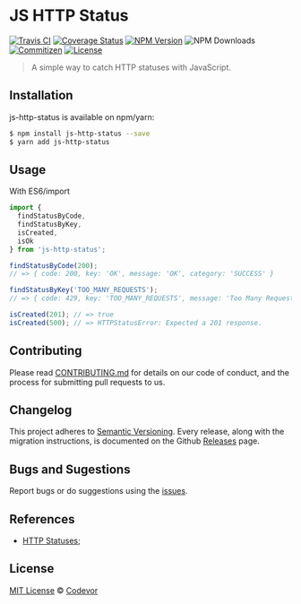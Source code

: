 # JS HTTP Status

[![Travis CI][travis-badge]][travis-url]
[![Coverage Status][coverage-badge]][coverage-url]
[![NPM Version][npm-version-badge]][npm-url]
![NPM Downloads][npm-download-url]
[![Commitizen][commitizen-badge]][commitizen-url]
[![License][license-badge]][license-url]

> A simple way to catch HTTP statuses with JavaScript.

## Installation

js-http-status is available on npm/yarn:

```bash
$ npm install js-http-status --save
$ yarn add js-http-status
```

## Usage

With ES6/import

```js
import {
  findStatusByCode,
  findStatusByKey,
  isCreated,
  isOk
} from 'js-http-status';

findStatusByCode(200);
// => { code: 200, key: 'OK', message: 'OK', category: 'SUCCESS' }

findStatusByKey('TOO_MANY_REQUESTS');
// => { code: 429, key: 'TOO_MANY_REQUESTS', message: 'Too Many Requests', category: 'CLIENT_ERROR' }

isCreated(201); // => true
isCreated(500); // => HTTPStatusError: Expected a 201 response.
```

## Contributing

Please read [CONTRIBUTING.md](CONTRIBUTING.md) for details on our code of conduct, and the process for submitting pull requests to us.

## Changelog

This project adheres to [Semantic Versioning](https://semver.org/). Every release, along with the migration instructions, is documented on the Github [Releases](https://github.com/codevor/js-http-status/releases) page.

## Bugs and Sugestions

Report bugs or do suggestions using the [issues](https://github.com/codevor/js-http-status/issues).

## References

- [HTTP Statuses](https://httpstatuses.com/);

## License

[MIT License](LICENSE) © [Codevor](https://github.com/codevor)

[license-badge]: https://img.shields.io/github/license/codevor/js-http-status.svg
[license-url]: https://opensource.org/licenses/MIT
[coverage-badge]: https://coveralls.io/repos/github/codevor/js-http-status/badge.svg?branch=master
[coverage-url]: https://coveralls.io/github/codevor/js-http-status?branch=master
[travis-badge]: https://travis-ci.org/codevor/js-http-status.svg?branch=master
[travis-url]: https://travis-ci.org/codevor/js-http-status
[commitizen-badge]: https://img.shields.io/badge/commitizen-friendly-brightgreen.svg
[commitizen-url]: http://commitizen.github.io/cz-cli/
[npm-version-badge]: https://badge.fury.io/js/js-http-status.svg
[npm-url]: https://npmjs.org/package/js-http-status
[npm-download-url]: https://img.shields.io/npm/dw/js-http-status
